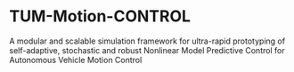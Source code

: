 # TUM-Motion-CONTROL
A modular and scalable simulation framework for ultra-rapid prototyping of self-adaptive, stochastic and robust Nonlinear Model Predictive Control for Autonomous Vehicle Motion Control
